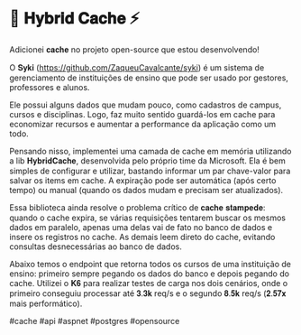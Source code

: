 # 💾 𝐇𝐲𝐛𝐫𝐢𝐝 𝐂𝐚𝐜𝐡𝐞 ⚡

Adicionei 𝐜𝐚𝐜𝐡𝐞 no projeto open-source que estou desenvolvendo!

O 𝐒𝐲𝐤𝐢 (https://github.com/ZaqueuCavalcante/syki) é um sistema de gerenciamento de instituições de ensino que pode ser usado por gestores, professores e alunos.

Ele possui alguns dados que mudam pouco, como cadastros de campus, cursos e disciplinas. Logo, faz muito sentido guardá-los em cache para economizar recursos e aumentar a performance da aplicação como um todo.

Pensando nisso, implementei uma camada de cache em memória utilizando a lib 𝐇𝐲𝐛𝐫𝐢𝐝𝐂𝐚𝐜𝐡𝐞, desenvolvida pelo próprio time da Microsoft. Ela é bem simples de configurar e utilizar, bastando informar um par chave-valor para salvar os items em cache. A expiração pode ser automática (após certo tempo) ou manual (quando os dados mudam e precisam ser atualizados).

Essa biblioteca ainda resolve o problema crítico de 𝐜𝐚𝐜𝐡𝐞 𝐬𝐭𝐚𝐦𝐩𝐞𝐝𝐞: quando o cache expira, se várias requisições tentarem buscar os mesmos dados em paralelo, apenas uma delas vai de fato no banco de dados e insere os registros no cache. As demais leem direto do cache, evitando consultas desnecessárias ao banco de dados.

Abaixo temos o endpoint que retorna todos os cursos de uma instituição de ensino: primeiro sempre pegando os dados do banco e depois pegando do cache. Utilizei o 𝐊𝟔 para realizar testes de carga nos dois cenários, onde o primeiro conseguiu processar até 𝟑.𝟑𝐤 req/s e o segundo 𝟖.𝟓𝐤 req/s (𝟐.𝟓𝟕𝐱 mais performático).

#cache #api #aspnet #postgres #opensource
